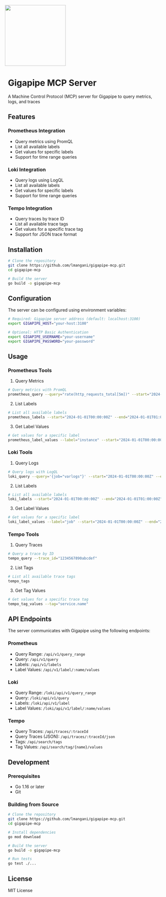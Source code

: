 <a href="https://gigapipe.com" target="_blank">
  <img src='https://github.com/user-attachments/assets/fc8c7ca9-7a18-403d-b2a6-17899a534d33' style="margin-left:-10px;width:200px;" height=200 >
</a>

# Gigapipe MCP Server

A Machine Control Protocol (MCP) server for Gigapipe to query metrics, logs, and traces

## Features

### Prometheus Integration
- Query metrics using PromQL
- List all available labels
- Get values for specific labels
- Support for time range queries

### Loki Integration
- Query logs using LogQL
- List all available labels
- Get values for specific labels
- Support for time range queries

### Tempo Integration
- Query traces by trace ID
- List all available trace tags
- Get values for a specific trace tag
- Support for JSON trace format

## Installation

```bash
# Clone the repository
git clone https://github.com/lmangani/gigapipe-mcp.git
cd gigapipe-mcp

# Build the server
go build -o gigapipe-mcp
```

## Configuration

The server can be configured using environment variables:

```bash
# Required: Gigapipe server address (default: localhost:3100)
export GIGAPIPE_HOST="your-host:3100"

# Optional: HTTP Basic Authentication
export GIGAPIPE_USERNAME="your-username"
export GIGAPIPE_PASSWORD="your-password"
```

## Usage

### Prometheus Tools

1. Query Metrics
```bash
# Query metrics with PromQL
prometheus_query --query="rate(http_requests_total[5m])" --start="2024-01-01T00:00:00Z" --end="2024-01-01T01:00:00Z" --step="1m"
```

2. List Labels
```bash
# List all available labels
prometheus_labels --start="2024-01-01T00:00:00Z" --end="2024-01-01T01:00:00Z"
```

3. Get Label Values
```bash
# Get values for a specific label
prometheus_label_values --label="instance" --start="2024-01-01T00:00:00Z" --end="2024-01-01T01:00:00Z"
```

### Loki Tools

1. Query Logs
```bash
# Query logs with LogQL
loki_query --query='{job="varlogs"}' --start="2024-01-01T00:00:00Z" --end="2024-01-01T01:00:00Z" --limit="100"
```

2. List Labels
```bash
# List all available labels
loki_labels --start="2024-01-01T00:00:00Z" --end="2024-01-01T01:00:00Z"
```

3. Get Label Values
```bash
# Get values for a specific label
loki_label_values --label="job" --start="2024-01-01T00:00:00Z" --end="2024-01-01T01:00:00Z"
```

### Tempo Tools

1. Query Traces
```bash
# Query a trace by ID
tempo_query --trace_id="1234567890abcdef"
```

2. List Tags
```bash
# List all available trace tags
tempo_tags
```

3. Get Tag Values
```bash
# Get values for a specific trace tag
tempo_tag_values --tag="service.name"
```

## API Endpoints

The server communicates with Gigapipe using the following endpoints:

### Prometheus
- Query Range: `/api/v1/query_range`
- Query: `/api/v1/query`
- Labels: `/api/v1/labels`
- Label Values: `/api/v1/label/:name/values`

### Loki
- Query Range: `/loki/api/v1/query_range`
- Query: `/loki/api/v1/query`
- Labels: `/loki/api/v1/label`
- Label Values: `/loki/api/v1/label/:name/values`

### Tempo
- Query Traces: `/api/traces/:traceId`
- Query Traces (JSON): `/api/traces/:traceId/json`
- Tags: `/api/search/tags`
- Tag Values: `/api/search/tag/{name}/values`

## Development

### Prerequisites
- Go 1.16 or later
- Git

### Building from Source
```bash
# Clone the repository
git clone https://github.com/lmangani/gigapipe-mcp.git
cd gigapipe-mcp

# Install dependencies
go mod download

# Build the server
go build -o gigapipe-mcp

# Run tests
go test ./...
```

## License

MIT License
